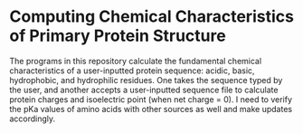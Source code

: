 # Computing Chemical Characteristics of Primary Protein Structure

The programs in this repository calculate the fundamental chemical characteristics of a user-inputted protein sequence: acidic, basic, hydrophobic, and hydrophilic residues. One takes the sequence typed by the user, and another accepts a user-inputted sequence file to calculate protein charges and isoelectric point (when net charge = 0). I need to verify the pKa values of amino acids with other sources as well and make updates accordingly.
